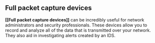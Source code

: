 ## Full packet capture devices

**[[Full packet capture devices]]** can be incredibly useful for network administrators and security professionals. These devices allow you to record and analyze all of the data that is transmitted over your network. They also aid in investigating alerts created by an IDS.